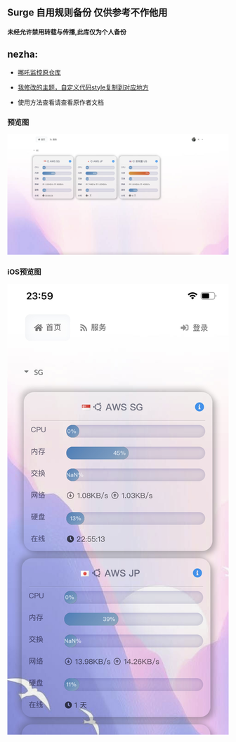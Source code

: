 ## Surge 自用规则备份 仅供参考不作他用

#### 未经允许禁用转载与传播,此库仅为个人备份

## nezha:

* [哪吒监控原仓库](https://github.com/naiba/nezha)
* [我修改的主题，自定义代码style复制到对应地方](https://github.com/Keywos/rule/raw/main/conf/key.css)

* 使用方法查看请查看原作者文档


### 预览图
![](tv/nzpc.png)
### iOS预览图
![](tv/nz.jpg)

